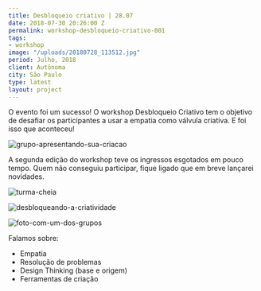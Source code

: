 ```yaml
---
title: Desbloqueio criativo | 28.07
date: 2018-07-30 20:26:00 Z
permalink: workshop-desbloqueio-criativo-001
tags:
- workshop
image: "/uploads/20180728_113512.jpg"
period: Julho, 2018
client: Autônoma
city: São Paulo
type: latest
layout: project
---
```


O evento foi um sucesso! O workshop Desbloqueio Criativo tem o objetivo de desafiar os participantes a usar a empatia como válvula criativa. E foi isso que aconteceu!

![grupo-apresentando-sua-criacao](/uploads/38125813_1095623317261622_3549629460410007552_o.jpg)

A segunda edição do workshop teve os ingressos esgotados em pouco tempo. Quem não conseguiu participar, fique ligado que em breve lançarei novidades.

![turma-cheia](/uploads/37994176_1095623273928293_3472269475842097152_o.jpg)

![desbloqueando-a-criatividade](/uploads/38125813_1095623317261622_3549629460410007552_o.jpg)

![foto-com-um-dos-grupos](/uploads/38000004_1095623370594950_4313586563343712256_o.jpg)

Falamos sobre:
- Empatia
- Resolução de problemas
- Design Thinking (base e origem)
- Ferramentas de criação